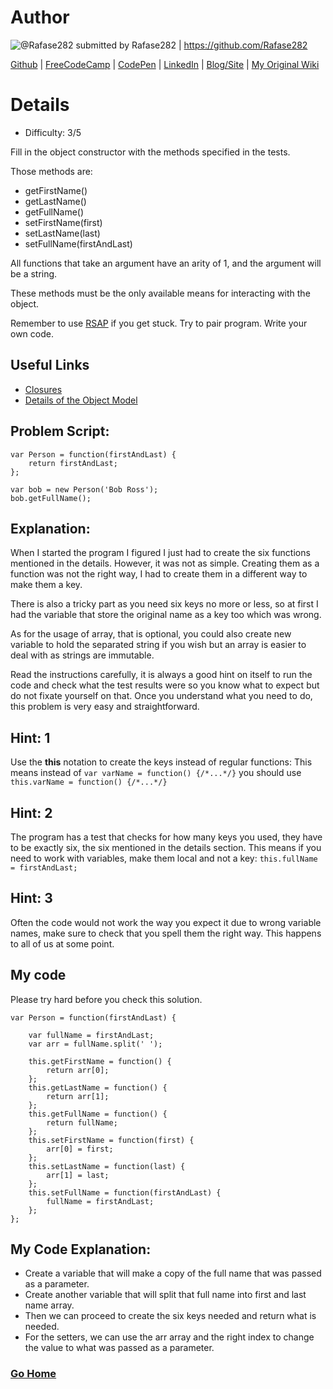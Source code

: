 # Author

![@Rafase282](https://avatars0.githubusercontent.com/Rafase282?&s=128) submitted by Rafase282 | https://github.com/Rafase282

[Github](https://github.com/Rafase282) |
[FreeCodeCamp](http://www.freecodecamp.com/rafase282) | 
[CodePen](http://codepen.io/Rafase282/) |
[LinkedIn](https://www.linkedin.com/in/rafase282) |
[Blog/Site](https://rafase282.wordpress.com/) |
[My Original Wiki](http://rafase282.github.io/My-FreeCodeCamp-Code/)

# Details

* Difficulty: 3/5

Fill in the object constructor with the methods specified in the tests.

Those methods are:

* getFirstName()
* getLastName()
* getFullName()
* setFirstName(first)
* setLastName(last)
* setFullName(firstAndLast)

All functions that take an argument have an arity of 1, and the argument will be a string.

These methods must be the only available means for interacting with the object.

Remember to use [RSAP](http://www.freecodecamp.com/field-guide/how-do-i-get-help-when-I-get-stuck) if you get stuck. Try to pair program. Write your own code.

## Useful Links

* [Closures](https://developer.mozilla.org/en-US/docs/Web/JavaScript/Closures)
* [Details of the Object Model](https://developer.mozilla.org/en-US/docs/Web/JavaScript/Guide/Details_of_the_Object_Model)


## Problem Script:

```
var Person = function(firstAndLast) {
    return firstAndLast;
};

var bob = new Person('Bob Ross');
bob.getFullName();
```

## Explanation:

When I started the program I figured I just had to create the six functions mentioned in the details. However, it was not as simple. Creating them as a function was not the right way, I had to create them in a different way to make them a key.

There is also a tricky part as you need six keys no more or less, so at first I had the variable that store the original name as a key too which was wrong. 

As for the usage of array, that is optional, you could also create new variable to hold the separated string if you wish but an array is easier to deal with as strings are immutable.

Read the instructions carefully, it is always a good hint on itself to run the code and check what the test results were so you know what to expect but do not fixate yourself on that. Once you understand what you need to do, this problem is very easy and straightforward.

## Hint: 1

Use the **this** notation to create the keys instead of regular functions: This means instead of ```var varName = function() {/*...*/}``` you should use ``` this.varName = function() {/*...*/}```

## Hint: 2

The program has a test that checks for how many keys you used, they have to be exactly six, the six mentioned in the details section. This means if you need to work with variables, make them local and not a key: ```this.fullName = firstAndLast;```

## Hint: 3
Often the code would not work the way you expect it due to wrong variable names, make sure to check that you spell them the right way. This happens to all of us at some point.

## My code

Please try hard before you check this solution.

```
var Person = function(firstAndLast) {
    
    var fullName = firstAndLast;
    var arr = fullName.split(' ');
    
    this.getFirstName = function() {
        return arr[0];
    };
    this.getLastName = function() {
        return arr[1];
    };
    this.getFullName = function() {
        return fullName;
    };
    this.setFirstName = function(first) {
        arr[0] = first;
    };
    this.setLastName = function(last) {
        arr[1] = last;
    };
    this.setFullName = function(firstAndLast) {
        fullName = firstAndLast;
    };
};
```
## My Code Explanation:

* Create a variable that will make a copy of the full name that was passed as a parameter.
* Create another variable that will split that full name into first and last name array.
* Then we can proceed to create the six keys needed and return what is needed.
* For the setters, we can use the arr array and the right index to change the value to what was passed as a parameter.

### [Go Home](https://github.com/Rafase282/My-FreeCodeCamp-Code/wiki)